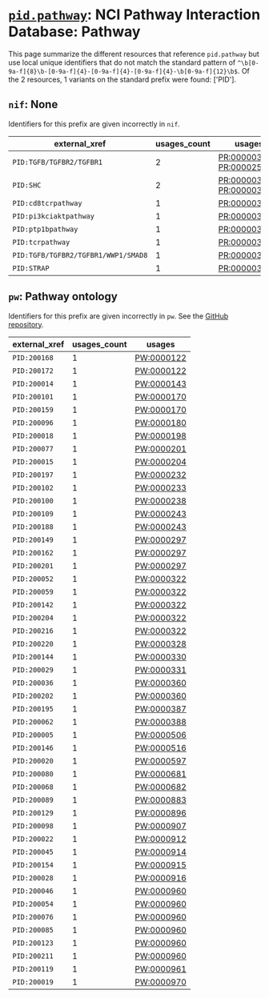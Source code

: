 # [`pid.pathway`](https://bioregistry.io/pid.pathway): NCI Pathway Interaction Database: Pathway

This page summarize the different resources that reference `pid.pathway`
but use local unique identifiers that do not match the standard pattern of
`^\b[0-9a-f]{8}\b-[0-9a-f]{4}-[0-9a-f]{4}-[0-9a-f]{4}-\b[0-9a-f]{12}\b$`. Of the 2 resources,
1 variants on the standard prefix were found: ['PID'].

## `nif`: None

Identifiers for this prefix are given incorrectly in `nif`.

| external_xref                       |   usages_count | usages                                                                                                                   |
|-------------------------------------|----------------|--------------------------------------------------------------------------------------------------------------------------|
| `PID:TGFB/TGFBR2/TGFBR1`            |              2 | [PR:000003176](http://purl.obolibrary.org/obo/PR_000003176), [PR:000025962](http://purl.obolibrary.org/obo/PR_000025962) |
| `PID:SHC`                           |              2 | [PR:000003187](http://purl.obolibrary.org/obo/PR_000003187), [PR:000003190](http://purl.obolibrary.org/obo/PR_000003190) |
| `PID:cd8tcrpathway`                 |              1 | [PR:000003103](http://purl.obolibrary.org/obo/PR_000003103)                                                              |
| `PID:pi3kciaktpathway`              |              1 | [PR:000003103](http://purl.obolibrary.org/obo/PR_000003103)                                                              |
| `PID:ptp1bpathway`                  |              1 | [PR:000003103](http://purl.obolibrary.org/obo/PR_000003103)                                                              |
| `PID:tcrpathway`                    |              1 | [PR:000003103](http://purl.obolibrary.org/obo/PR_000003103)                                                              |
| `PID:TGFB/TGFBR2/TGFBR1/WWP1/SMAD8` |              1 | [PR:000003173](http://purl.obolibrary.org/obo/PR_000003173)                                                              |
| `PID:STRAP`                         |              1 | [PR:000003207](http://purl.obolibrary.org/obo/PR_000003207)                                                              |

## `pw`: Pathway ontology

Identifiers for this prefix are given incorrectly in `pw`. See the [GitHub repository](https://github.com/rat-genome-database/PW-Pathway-Ontology).

| external_xref   |   usages_count | usages                                                  |
|-----------------|----------------|---------------------------------------------------------|
| `PID:200168`    |              1 | [PW:0000122](http://purl.obolibrary.org/obo/PW_0000122) |
| `PID:200172`    |              1 | [PW:0000122](http://purl.obolibrary.org/obo/PW_0000122) |
| `PID:200014`    |              1 | [PW:0000143](http://purl.obolibrary.org/obo/PW_0000143) |
| `PID:200101`    |              1 | [PW:0000170](http://purl.obolibrary.org/obo/PW_0000170) |
| `PID:200159`    |              1 | [PW:0000170](http://purl.obolibrary.org/obo/PW_0000170) |
| `PID:200096`    |              1 | [PW:0000180](http://purl.obolibrary.org/obo/PW_0000180) |
| `PID:200018`    |              1 | [PW:0000198](http://purl.obolibrary.org/obo/PW_0000198) |
| `PID:200077`    |              1 | [PW:0000201](http://purl.obolibrary.org/obo/PW_0000201) |
| `PID:200015`    |              1 | [PW:0000204](http://purl.obolibrary.org/obo/PW_0000204) |
| `PID:200197`    |              1 | [PW:0000232](http://purl.obolibrary.org/obo/PW_0000232) |
| `PID:200102`    |              1 | [PW:0000233](http://purl.obolibrary.org/obo/PW_0000233) |
| `PID:200100`    |              1 | [PW:0000238](http://purl.obolibrary.org/obo/PW_0000238) |
| `PID:200109`    |              1 | [PW:0000243](http://purl.obolibrary.org/obo/PW_0000243) |
| `PID:200188`    |              1 | [PW:0000243](http://purl.obolibrary.org/obo/PW_0000243) |
| `PID:200149`    |              1 | [PW:0000297](http://purl.obolibrary.org/obo/PW_0000297) |
| `PID:200162`    |              1 | [PW:0000297](http://purl.obolibrary.org/obo/PW_0000297) |
| `PID:200201`    |              1 | [PW:0000297](http://purl.obolibrary.org/obo/PW_0000297) |
| `PID:200052`    |              1 | [PW:0000322](http://purl.obolibrary.org/obo/PW_0000322) |
| `PID:200059`    |              1 | [PW:0000322](http://purl.obolibrary.org/obo/PW_0000322) |
| `PID:200142`    |              1 | [PW:0000322](http://purl.obolibrary.org/obo/PW_0000322) |
| `PID:200204`    |              1 | [PW:0000322](http://purl.obolibrary.org/obo/PW_0000322) |
| `PID:200216`    |              1 | [PW:0000322](http://purl.obolibrary.org/obo/PW_0000322) |
| `PID:200220`    |              1 | [PW:0000328](http://purl.obolibrary.org/obo/PW_0000328) |
| `PID:200144`    |              1 | [PW:0000330](http://purl.obolibrary.org/obo/PW_0000330) |
| `PID:200029`    |              1 | [PW:0000331](http://purl.obolibrary.org/obo/PW_0000331) |
| `PID:200036`    |              1 | [PW:0000360](http://purl.obolibrary.org/obo/PW_0000360) |
| `PID:200202`    |              1 | [PW:0000360](http://purl.obolibrary.org/obo/PW_0000360) |
| `PID:200195`    |              1 | [PW:0000387](http://purl.obolibrary.org/obo/PW_0000387) |
| `PID:200062`    |              1 | [PW:0000388](http://purl.obolibrary.org/obo/PW_0000388) |
| `PID:200005`    |              1 | [PW:0000506](http://purl.obolibrary.org/obo/PW_0000506) |
| `PID:200146`    |              1 | [PW:0000516](http://purl.obolibrary.org/obo/PW_0000516) |
| `PID:200020`    |              1 | [PW:0000597](http://purl.obolibrary.org/obo/PW_0000597) |
| `PID:200080`    |              1 | [PW:0000681](http://purl.obolibrary.org/obo/PW_0000681) |
| `PID:200068`    |              1 | [PW:0000682](http://purl.obolibrary.org/obo/PW_0000682) |
| `PID:200089`    |              1 | [PW:0000883](http://purl.obolibrary.org/obo/PW_0000883) |
| `PID:200129`    |              1 | [PW:0000896](http://purl.obolibrary.org/obo/PW_0000896) |
| `PID:200098`    |              1 | [PW:0000907](http://purl.obolibrary.org/obo/PW_0000907) |
| `PID:200022`    |              1 | [PW:0000912](http://purl.obolibrary.org/obo/PW_0000912) |
| `PID:200045`    |              1 | [PW:0000914](http://purl.obolibrary.org/obo/PW_0000914) |
| `PID:200154`    |              1 | [PW:0000915](http://purl.obolibrary.org/obo/PW_0000915) |
| `PID:200028`    |              1 | [PW:0000916](http://purl.obolibrary.org/obo/PW_0000916) |
| `PID:200046`    |              1 | [PW:0000960](http://purl.obolibrary.org/obo/PW_0000960) |
| `PID:200054`    |              1 | [PW:0000960](http://purl.obolibrary.org/obo/PW_0000960) |
| `PID:200076`    |              1 | [PW:0000960](http://purl.obolibrary.org/obo/PW_0000960) |
| `PID:200085`    |              1 | [PW:0000960](http://purl.obolibrary.org/obo/PW_0000960) |
| `PID:200123`    |              1 | [PW:0000960](http://purl.obolibrary.org/obo/PW_0000960) |
| `PID:200211`    |              1 | [PW:0000960](http://purl.obolibrary.org/obo/PW_0000960) |
| `PID:200119`    |              1 | [PW:0000961](http://purl.obolibrary.org/obo/PW_0000961) |
| `PID:200019`    |              1 | [PW:0000970](http://purl.obolibrary.org/obo/PW_0000970) |

